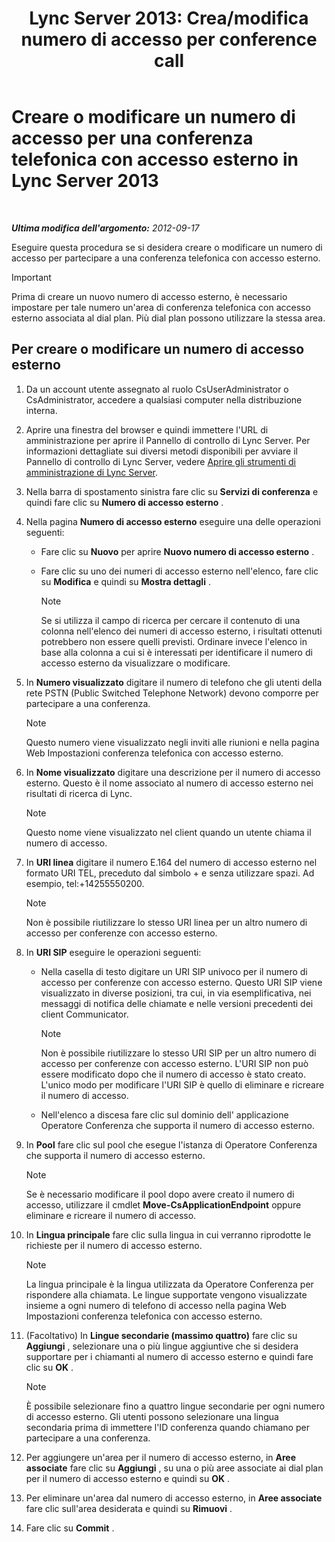 ﻿---
title: "Lync Server 2013: Crea/modifica numero di accesso per conference call"
TOCTitle: Creare o modificare un numero di accesso per una conferenza telefonica con accesso esterno
ms:assetid: 06f55c28-57f8-4d4e-8313-9740846796d9
ms:mtpsurl: https://technet.microsoft.com/it-it/library/Gg398126(v=OCS.15)
ms:contentKeyID: 49299571
ms.date: 08/24/2015
mtps_version: v=OCS.15
ms.translationtype: HT
---

# Creare o modificare un numero di accesso per una conferenza telefonica con accesso esterno in Lync Server 2013

 

_**Ultima modifica dell'argomento:** 2012-09-17_

Eseguire questa procedura se si desidera creare o modificare un numero di accesso per partecipare a una conferenza telefonica con accesso esterno.

> [!IMPORTANT]  
> Prima di creare un nuovo numero di accesso esterno, è necessario impostare per tale numero un'area di conferenza telefonica con accesso esterno associata al dial plan. Più dial plan possono utilizzare la stessa area.

## Per creare o modificare un numero di accesso esterno

1.  Da un account utente assegnato al ruolo CsUserAdministrator o CsAdministrator, accedere a qualsiasi computer nella distribuzione interna.

2.  Aprire una finestra del browser e quindi immettere l'URL di amministrazione per aprire il Pannello di controllo di Lync Server. Per informazioni dettagliate sui diversi metodi disponibili per avviare il Pannello di controllo di Lync Server, vedere [Aprire gli strumenti di amministrazione di Lync Server](lync-server-2013-open-lync-server-administrative-tools.md).

3.  Nella barra di spostamento sinistra fare clic su **Servizi di conferenza** e quindi fare clic su **Numero di accesso esterno** .

4.  Nella pagina **Numero di accesso esterno** eseguire una delle operazioni seguenti:
    
      - Fare clic su **Nuovo** per aprire **Nuovo numero di accesso esterno** .
    
      - Fare clic su uno dei numeri di accesso esterno nell'elenco, fare clic su **Modifica** e quindi su **Mostra dettagli** .
        

        > [!NOTE]
        > Se si utilizza il campo di ricerca per cercare il contenuto di una colonna nell'elenco dei numeri di accesso esterno, i risultati ottenuti potrebbero non essere quelli previsti. Ordinare invece l'elenco in base alla colonna a cui si è interessati per identificare il numero di accesso esterno da visualizzare o modificare.



5.  In **Numero visualizzato** digitare il numero di telefono che gli utenti della rete PSTN (Public Switched Telephone Network) devono comporre per partecipare a una conferenza.
    

    > [!NOTE]
    > Questo numero viene visualizzato negli inviti alle riunioni e nella pagina Web Impostazioni conferenza telefonica con accesso esterno.



6.  In **Nome visualizzato** digitare una descrizione per il numero di accesso esterno. Questo è il nome associato al numero di accesso esterno nei risultati di ricerca di Lync.
    

    > [!NOTE]
    > Questo nome viene visualizzato nel client quando un utente chiama il numero di accesso.



7.  In **URI linea** digitare il numero E.164 del numero di accesso esterno nel formato URI TEL, preceduto dal simbolo + e senza utilizzare spazi. Ad esempio, tel:+14255550200.
    

    > [!NOTE]
    > Non è possibile riutilizzare lo stesso URI linea per un altro numero di accesso per conferenze con accesso esterno.



8.  In **URI SIP** eseguire le operazioni seguenti:
    
      - Nella casella di testo digitare un URI SIP univoco per il numero di accesso per conferenze con accesso esterno. Questo URI SIP viene visualizzato in diverse posizioni, tra cui, in via esemplificativa, nei messaggi di notifica delle chiamate e nelle versioni precedenti dei client Communicator.
        

        > [!NOTE]
        > Non è possibile riutilizzare lo stesso URI SIP per un altro numero di accesso per conferenze con accesso esterno. L'URI SIP non può essere modificato dopo che il numero di accesso è stato creato. L'unico modo per modificare l'URI SIP è quello di eliminare e ricreare il numero di accesso.

    
      - Nell'elenco a discesa fare clic sul dominio dell' applicazione Operatore Conferenza che supporta il numero di accesso esterno.

9.  In **Pool** fare clic sul pool che esegue l'istanza di Operatore Conferenza che supporta il numero di accesso esterno.
    

    > [!NOTE]
    > Se è necessario modificare il pool dopo avere creato il numero di accesso, utilizzare il cmdlet <STRONG>Move-CsApplicationEndpoint</STRONG> oppure eliminare e ricreare il numero di accesso.



10. In **Lingua principale** fare clic sulla lingua in cui verranno riprodotte le richieste per il numero di accesso esterno.
    

    > [!NOTE]
    > La lingua principale è la lingua utilizzata da Operatore Conferenza per rispondere alla chiamata. Le lingue supportate vengono visualizzate insieme a ogni numero di telefono di accesso nella pagina Web Impostazioni conferenza telefonica con accesso esterno.



11. (Facoltativo) In **Lingue secondarie (massimo quattro)** fare clic su **Aggiungi** , selezionare una o più lingue aggiuntive che si desidera supportare per i chiamanti al numero di accesso esterno e quindi fare clic su **OK** .
    

    > [!NOTE]
    > È possibile selezionare fino a quattro lingue secondarie per ogni numero di accesso esterno. Gli utenti possono selezionare una lingua secondaria prima di immettere l'ID conferenza quando chiamano per partecipare a una conferenza.



12. Per aggiungere un'area per il numero di accesso esterno, in **Aree associate** fare clic su **Aggiungi** , su una o più aree associate ai dial plan per il numero di accesso esterno e quindi su **OK** .

13. Per eliminare un'area dal numero di accesso esterno, in **Aree associate** fare clic sull'area desiderata e quindi su **Rimuovi** .

14. Fare clic su **Commit** .

